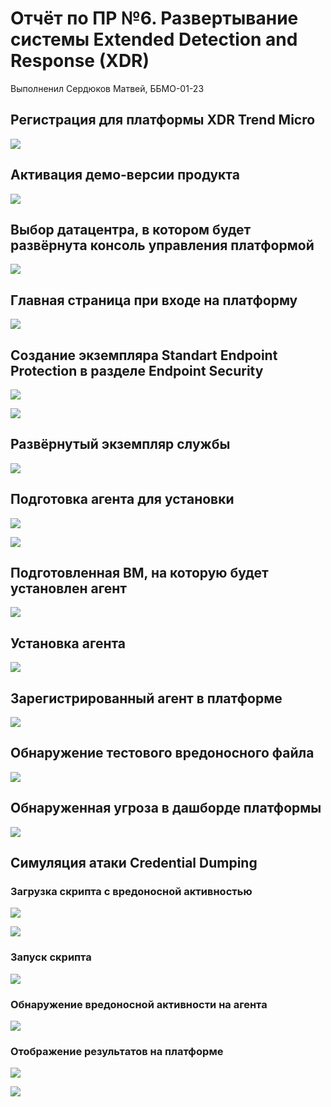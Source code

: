 # Отчёт по ПР №6. Развертывание системы Extended Detection and Response (XDR)

Выполненил Сердюков Матвей, ББМО-01-23

## Регистрация для платформы XDR Trend Micro

![](./screenshots/01-register.png)

## Активация демо-версии продукта

![](./screenshots/02-activate.png)

## Выбор датацентра, в котором будет развёрнута консоль управления платформой

![](./screenshots/03-choose-dc.png)

## Главная страница при входе на платформу

![](./screenshots/04-dashboard.png)

## Создание экземпляра Standart Endpoint Protection в разделе Endpoint Security

![](./screenshots/05-create-instance.png)

![](./screenshots/06-create-instance-2.png)

## Развёрнутый экземпляр службы

![](./screenshots/07-instance-ready.png)

## Подготовка агента для установки

![](./screenshots/08-install-agent.png)

![](./screenshots/09-install-agent.png)

## Подготовленная ВМ, на которую будет установлен агент

![](./screenshots/10-vm.png)

## Установка агента

![](./screenshots/11-installation.png)

## Зарегистрированный агент в платформе

![](./screenshots/12-installed.png)

## Обнаружение тестового вредоносного файла

![](./screenshots/13-detect.png)

## Обнаруженная угроза в дашборде платформы

![](./screenshots/14-results.png)

## Симуляция атаки Credential Dumping

### Загрузка скрипта с вредоносной активностью

![](./screenshots/15-simulation.png)

![](./screenshots/16-simulation.png)

### Запуск скрипта

![](./screenshots/17-start-script.png)

### Обнаружение вредоносной активности на агента

![](./screenshots/18-detect-script.png)

### Отображение результатов на платформе

![](./screenshots/19-dashboard-response.png)

![](./screenshots/20-alerts.png)
